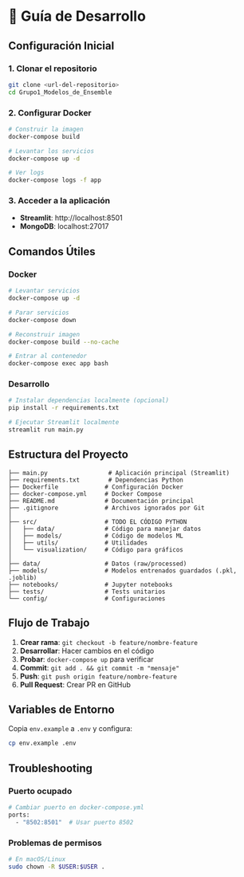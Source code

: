 # 🚀 Guía de Desarrollo

## Configuración Inicial

### 1. Clonar el repositorio
```bash
git clone <url-del-repositorio>
cd Grupo1_Modelos_de_Ensemble
```

### 2. Configurar Docker
```bash
# Construir la imagen
docker-compose build

# Levantar los servicios
docker-compose up -d

# Ver logs
docker-compose logs -f app
```

### 3. Acceder a la aplicación
- **Streamlit**: http://localhost:8501
- **MongoDB**: localhost:27017

## Comandos Útiles

### Docker
```bash
# Levantar servicios
docker-compose up -d

# Parar servicios
docker-compose down

# Reconstruir imagen
docker-compose build --no-cache

# Entrar al contenedor
docker-compose exec app bash
```

### Desarrollo
```bash
# Instalar dependencias localmente (opcional)
pip install -r requirements.txt

# Ejecutar Streamlit localmente
streamlit run main.py
```

## Estructura del Proyecto

```
├── main.py                 # Aplicación principal (Streamlit)
├── requirements.txt        # Dependencias Python
├── Dockerfile             # Configuración Docker
├── docker-compose.yml     # Docker Compose
├── README.md              # Documentación principal
├── .gitignore             # Archivos ignorados por Git
│
├── src/                   # TODO EL CÓDIGO PYTHON
│   ├── data/              # Código para manejar datos
│   ├── models/            # Código de modelos ML
│   ├── utils/             # Utilidades
│   └── visualization/     # Código para gráficos
│
├── data/                  # Datos (raw/processed)
├── models/                # Modelos entrenados guardados (.pkl, .joblib)
├── notebooks/             # Jupyter notebooks
├── tests/                 # Tests unitarios
└── config/                # Configuraciones
```

## Flujo de Trabajo

1. **Crear rama**: `git checkout -b feature/nombre-feature`
2. **Desarrollar**: Hacer cambios en el código
3. **Probar**: `docker-compose up` para verificar
4. **Commit**: `git add . && git commit -m "mensaje"`
5. **Push**: `git push origin feature/nombre-feature`
6. **Pull Request**: Crear PR en GitHub

## Variables de Entorno

Copia `env.example` a `.env` y configura:
```bash
cp env.example .env
```

## Troubleshooting

### Puerto ocupado
```bash
# Cambiar puerto en docker-compose.yml
ports:
  - "8502:8501"  # Usar puerto 8502
```

### Problemas de permisos
```bash
# En macOS/Linux
sudo chown -R $USER:$USER .
```

